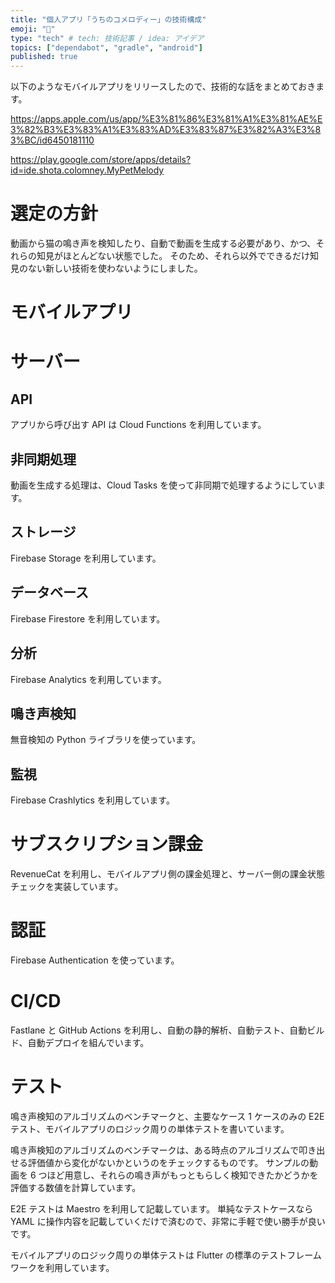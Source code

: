 ```yaml
---
title: "個人アプリ「うちのコメロディー」の技術構成"
emoji: "🤖"
type: "tech" # tech: 技術記事 / idea: アイデア
topics: ["dependabot", "gradle", "android"]
published: true
---
```


以下のようなモバイルアプリをリリースしたので、技術的な話をまとめておきます。

https://apps.apple.com/us/app/%E3%81%86%E3%81%A1%E3%81%AE%E3%82%B3%E3%83%A1%E3%83%AD%E3%83%87%E3%82%A3%E3%83%BC/id6450181110

https://play.google.com/store/apps/details?id=ide.shota.colomney.MyPetMelody

# 選定の方針

動画から猫の鳴き声を検知したり、自動で動画を生成する必要があり、かつ、それらの知見がほとんどない状態でした。
そのため、それら以外でできるだけ知見のない新しい技術を使わないようにしました。

# モバイルアプリ

# サーバー

## API

アプリから呼び出す API は Cloud Functions を利用しています。

## 非同期処理

動画を生成する処理は、Cloud Tasks を使って非同期で処理するようにしています。

## ストレージ

Firebase Storage を利用しています。

## データベース

Firebase Firestore を利用しています。

## 分析

Firebase Analytics を利用しています。

## 鳴き声検知

無音検知の Python ライブラリを使っています。

## 監視

Firebase Crashlytics を利用しています。

# サブスクリプション課金

RevenueCat を利用し、モバイルアプリ側の課金処理と、サーバー側の課金状態チェックを実装しています。

# 認証

Firebase Authentication を使っています。

# CI/CD

Fastlane と GitHub Actions を利用し、自動の静的解析、自動テスト、自動ビルド、自動デプロイを組んでいます。

# テスト

鳴き声検知のアルゴリズムのベンチマークと、主要なケース 1 ケースのみの E2E テスト、モバイルアプリのロジック周りの単体テストを書いています。

鳴き声検知のアルゴリズムのベンチマークは、ある時点のアルゴリズムで叩き出せる評価値から変化がないかというのをチェックするものです。
サンプルの動画を 6 つほど用意し、それらの鳴き声がもっともらしく検知できたかどうかを評価する数値を計算しています。

E2E テストは Maestro を利用して記載しています。
単純なテストケースなら YAML に操作内容を記載していくだけで済むので、非常に手軽で使い勝手が良いです。

モバイルアプリのロジック周りの単体テストは Flutter の標準のテストフレームワークを利用しています。
